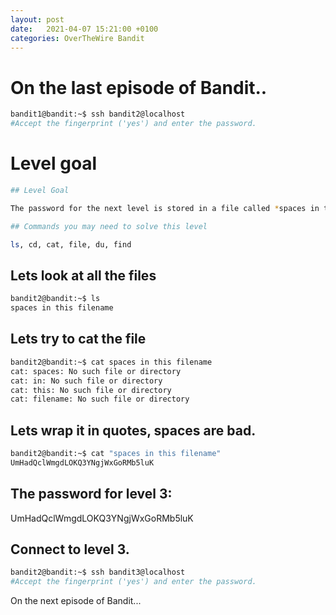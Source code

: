 ```yaml
---
layout: post
date:   2021-04-07 15:21:00 +0100
categories: OverTheWire Bandit
---
```

#  On the last episode of Bandit..

```bash
bandit1@bandit:~$ ssh bandit2@localhost
#Accept the fingerprint ('yes') and enter the password.
```

# Level goal
```bash
## Level Goal

The password for the next level is stored in a file called *spaces in this filename* located in the home directory

## Commands you may need to solve this level

ls, cd, cat, file, du, find
```

## Lets look at all the files

```bash
bandit2@bandit:~$ ls
spaces in this filename
```

## Lets try to cat the file

```bash
bandit2@bandit:~$ cat spaces in this filename
cat: spaces: No such file or directory
cat: in: No such file or directory
cat: this: No such file or directory
cat: filename: No such file or directory
```

## Lets wrap it in quotes, spaces are bad.

```bash
bandit2@bandit:~$ cat "spaces in this filename"
UmHadQclWmgdLOKQ3YNgjWxGoRMb5luK
```

## The password for level 3:

UmHadQclWmgdLOKQ3YNgjWxGoRMb5luK

## Connect to level 3.
```bash
bandit2@bandit:~$ ssh bandit3@localhost
#Accept the fingerprint ('yes') and enter the password.
```

On the next episode of Bandit...